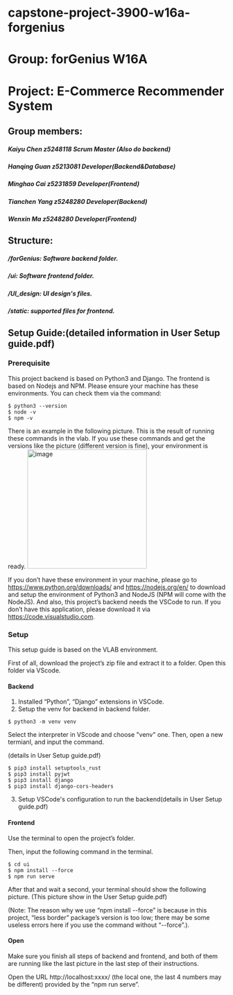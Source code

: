 # capstone-project-3900-w16a-forgenius

# Group: forGenius W16A
# Project: E-Commerce Recommender System

## Group members:


##### Kaiyu Chen 	  z5248118  Scrum Master (Also do backend)
##### Hanqing Guan  z5213081  Developer(Backend&Database)
##### Minghao Cai   z5231859  Developer(Frontend)
##### Tianchen Yang z5248280 	Developer(Backend)
##### Wenxin Ma     z5248280 	Developer(Frontend)

## Structure:
##### /forGenius: Software backend folder.
##### /ui: Software frontend folder.
##### /UI_design: UI design's files.
##### /static: supported files for frontend.

## Setup Guide:(detailed information in User Setup guide.pdf) 
### Prerequisite

This project backend is based on Python3 and Django. The frontend is based on Nodejs and NPM. Please ensure your machine has these environments. You can check them via the command:
```
$ python3 --version 
$ node -v
$ npm -v
```

There is an example in the following picture. This is the result of running these commands in the vlab. If you use these commands and get the versions like the picture (different version is fine), your environment is ready.
<img width="275" alt="image" src="https://user-images.githubusercontent.com/50103174/141690887-d4d33fd7-f90b-4331-8e29-23ee79e8a166.png">

If you don’t have these environment in your machine, please go to https://www.python.org/downloads/ and https://nodejs.org/en/ to download and setup the environment of Python3 and NodeJS (NPM will come with the NodeJS).
And also, this project’s backend needs the VSCode to run. If you don’t have this application, please download it via https://code.visualstudio.com.

### Setup
This setup guide is based on the VLAB environment.

First of all, download the project’s zip file and extract it to a folder. Open this folder via VScode.

#### Backend
1. Installed “Python”, “Django” extensions in VSCode.
2. Setup the venv for backend in backend folder.
```
$ python3 -m venv venv
```
Select the interpreter in VScode and choose "venv" one. 
Then, open a new termianl, and input the command.

(details in User Setup guide.pdf)
```
$ pip3 install setuptools_rust
$ pip3 install pyjwt
$ pip3 install django
$ pip3 install django-cors-headers
```
3. Setup VSCode's configuration to run the backend(details in User Setup guide.pdf)


#### Frontend

Use the terminal to open the project’s folder.

Then, input the following command in the terminal.
```
$ cd ui
$ npm install --force
$ npm run serve
```
After that and wait a second, your terminal should show the following picture. (This picture show in the User Setup guide.pdf)

(Note: The reason why we use “npm install --force” is because in this project,  “less border” package’s version is too low; there may be some useless errors here if you use the command  without “--force”.).

#### Open
Make sure you finish all steps of backend and frontend, and both of them are running like the last picture in the last step of their instructions.

Open the URL http://localhost:xxxx/ (the local one, the last 4 numbers may be different)  provided by the “npm run serve”. 
